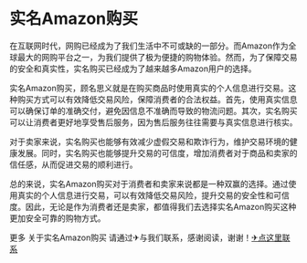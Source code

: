# 实名Amazon购买

在互联网时代，网购已经成为了我们生活中不可或缺的一部分。而Amazon作为全球最大的网购平台之一，为我们提供了极为便捷的购物体验。然而，为了保障交易的安全和真实性，实名购买已经成为了越来越多Amazon用户的选择。

实名Amazon购买，顾名思义就是在购买商品时使用真实的个人信息进行交易。这种购买方式可以有效降低交易风险，保障消费者的合法权益。首先，使用真实信息可以确保订单的准确交付，避免因信息不准确而导致的物流问题。其次，实名购买可以让消费者更好地享受售后服务，因为售后服务往往需要与真实信息进行核实。

对于卖家来说，实名购买也能够有效减少虚假交易和欺诈行为，维护交易环境的健康发展。同时，实名购买也能够提升交易的可信度，增加消费者对于商品和卖家的信任感，从而促进交易的顺利进行。

总的来说，实名Amazon购买对于消费者和卖家来说都是一种双赢的选择。通过使用真实的个人信息进行交易，可以有效降低交易风险，提升交易的安全性和可信度。因此，无论是作为消费者还是卖家，都值得我们去选择实名Amazon购买这种更加安全可靠的购物方式。

更多 关于实名Amazon购买 请通过✈与我们联系，感谢阅读，谢谢！[✈点这里联系](https://a.k02.cc)